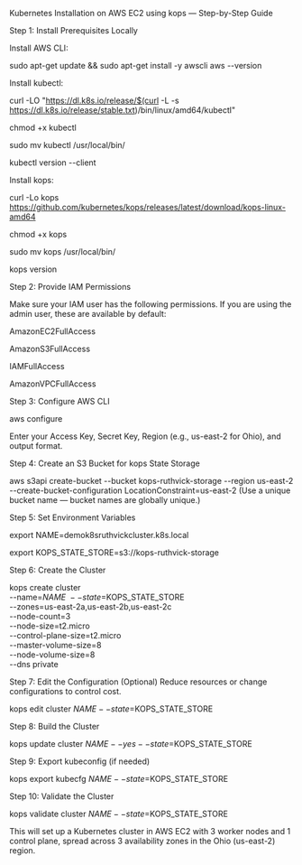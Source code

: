 Kubernetes Installation on AWS EC2 using kops — Step-by-Step Guide


Step 1: Install Prerequisites Locally



Install AWS CLI:


sudo apt-get update && sudo apt-get install -y awscli
aws --version


Install kubectl:


curl -LO "https://dl.k8s.io/release/$(curl -L -s https://dl.k8s.io/release/stable.txt)/bin/linux/amd64/kubectl"


chmod +x kubectl


sudo mv kubectl /usr/local/bin/


kubectl version --client


Install kops:


curl -Lo kops https://github.com/kubernetes/kops/releases/latest/download/kops-linux-amd64


chmod +x kops


sudo mv kops /usr/local/bin/


kops version


Step 2: Provide IAM Permissions


Make sure your IAM user has the following permissions. If you are using the admin user, these are available by default:

AmazonEC2FullAccess

AmazonS3FullAccess

IAMFullAccess

AmazonVPCFullAccess

Step 3: Configure AWS CLI

aws configure


Enter your Access Key, Secret Key, Region (e.g., us-east-2 for Ohio), and output format.

Step 4: Create an S3 Bucket for kops State Storage

aws s3api create-bucket --bucket kops-ruthvick-storage --region us-east-2 --create-bucket-configuration LocationConstraint=us-east-2
(Use a unique bucket name — bucket names are globally unique.)

Step 5: Set Environment Variables

export NAME=demok8sruthvickcluster.k8s.local


export KOPS_STATE_STORE=s3://kops-ruthvick-storage


Step 6: Create the Cluster


kops create cluster \
  --name=$NAME \
  --state=$KOPS_STATE_STORE \
  --zones=us-east-2a,us-east-2b,us-east-2c \
  --node-count=3 \
  --node-size=t2.micro \
  --control-plane-size=t2.micro \
  --master-volume-size=8 \
  --node-volume-size=8 \
  --dns private

  
Step 7: Edit the Configuration (Optional)
Reduce resources or change configurations to control cost.



kops edit cluster $NAME --state=$KOPS_STATE_STORE


Step 8: Build the Cluster

kops update cluster $NAME --yes --state=$KOPS_STATE_STORE


Step 9: Export kubeconfig (if needed)


kops export kubecfg $NAME --state=$KOPS_STATE_STORE


Step 10: Validate the Cluster


kops validate cluster $NAME --state=$KOPS_STATE_STORE


This will set up a Kubernetes cluster in AWS EC2 with 3 worker nodes and 1 control plane, spread across 3 availability zones in the Ohio (us-east-2) region.

